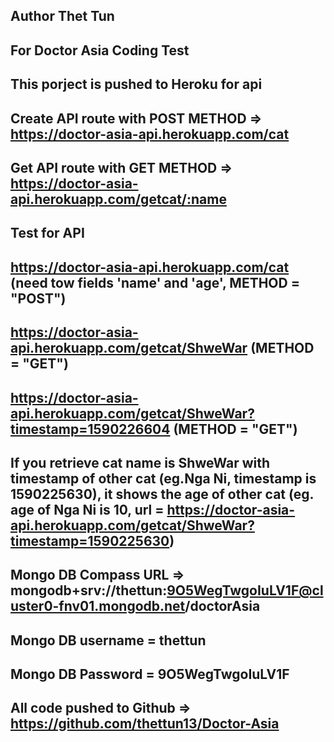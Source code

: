 ## Author Thet Tun
## For Doctor Asia Coding Test
## This porject is pushed to Heroku for api
## Create API route with POST METHOD => https://doctor-asia-api.herokuapp.com/cat
## Get API route with GET METHOD => https://doctor-asia-api.herokuapp.com/getcat/:name

## Test for API
## https://doctor-asia-api.herokuapp.com/cat (need tow fields 'name' and 'age', METHOD = "POST")
## https://doctor-asia-api.herokuapp.com/getcat/ShweWar (METHOD = "GET")
## https://doctor-asia-api.herokuapp.com/getcat/ShweWar?timestamp=1590226604  (METHOD = "GET")
## If you retrieve cat name is ShweWar with timestamp of other cat (eg.Nga Ni, timestamp is 1590225630), it shows the age of other cat (eg. age of Nga Ni is 10, url = https://doctor-asia-api.herokuapp.com/getcat/ShweWar?timestamp=1590225630)

## Mongo DB Compass URL => mongodb+srv://thettun:9O5WegTwgoIuLV1F@cluster0-fnv01.mongodb.net/doctorAsia
## Mongo DB username = thettun
## Mongo DB Password = 9O5WegTwgoIuLV1F
## All code pushed to Github => https://github.com/thettun13/Doctor-Asia